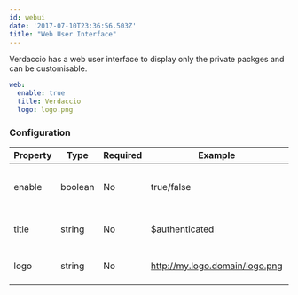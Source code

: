 ```yaml
---
id: webui
date: '2017-07-10T23:36:56.503Z'
title: "Web User Interface"
---
```


Verdaccio has a web user interface to display only the private packges and can be customisable.

```yaml
web:
  enable: true
  title: Verdaccio
  logo: logo.png
```


### Configuration

Property | Type | Required | Example | Support | Description
--- | --- | --- | --- | --- | ---
enable | boolean | No | true/false | all | allow to display the web interface
title | string | No | $authenticated | all | HTML head title description
logo | string | No | http://my.logo.domain/logo.png | all | a URI where logo is located
